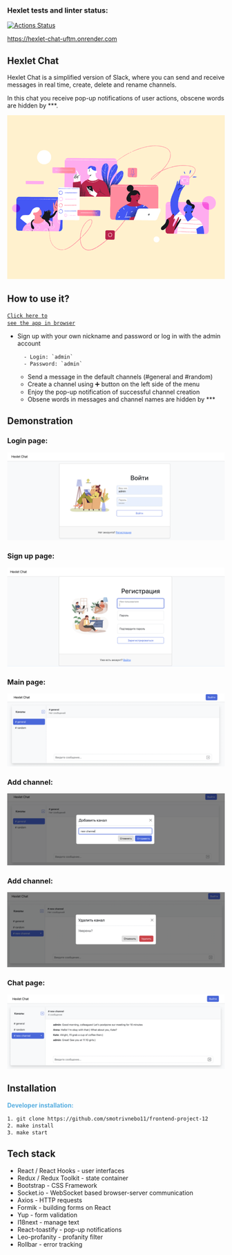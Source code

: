 ### Hexlet tests and linter status:
[![Actions Status](https://github.com/smotrivnebo11/frontend-project-12/workflows/hexlet-check/badge.svg)](https://github.com/smotrivnebo11/frontend-project-12/actions)

https://hexlet-chat-uftm.onrender.com

## Hexlet Chat

Hexlet Chat is a simplified version of Slack, where you can send and receive messages in real time, create, delete and rename channels.

In this chat you receive pop-up notifications of user actions, obscene words are hidden by ***. 

![Chat-img](frontend/src/assets/readme/readmepic.png)

## How to use it?

<code>[Click here to see the app in browser](https://hexlet-chat-uftm.onrender.com)</code> 
- Sign up with your own nickname and password or log in with the admin account

        - Login: `admin`
        - Password: `admin`


  - Send a message in the default channels (#general and #random)
  - Create a channel using ➕ button on the left side of the menu
  - Enjoy the pop-up notification of successful channel creation
  - Obsene words in messages and channel names are hidden by ***

## Demonstration

 ### Login page:
 ![Login-img](frontend/src/assets/readme/login_page.png)

 ### Sign up page:
  ![Signup-img](frontend/src/assets/readme/signup_page.png)

 ### Main page:
  ![Main-img](frontend/src/assets/readme/main_page.png)

 ### Add channel:
  ![Add-img](frontend/src/assets/readme/add.png)

 ### Add channel:
  ![Delete-img](frontend/src/assets/readme/delete.png)

 ### Chat page:
  ![Chat-img](frontend/src/assets/readme/chat_page.png)

## Installation

 <span style="color:#59afe1"> **Developer installation:**</span>
 ```
 1. git clone https://github.com/smotrivnebo11/frontend-project-12
 2. make install
 3. make start
 ```

## Tech stack

- React / React Hooks - user interfaces
- Redux / Redux Toolkit - state container
- Bootstrap - CSS Framework
- Socket.io - WebSocket based browser-server communication
- Axios - HTTP requests
- Formik - building forms on React
- Yup - form validation
- I18next - manage text
- React-toastify - pop-up notifications
- Leo-profanity - profanity filter
- Rollbar - error tracking
